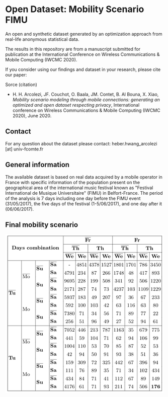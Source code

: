 # Open Dataset: Mobility Scenario FIMU


An open and synthetic dataset generated by an optimization approach from real-life anonymous statistical data.

The results in this repository are from a manuscript submitted for publication at the International Conference on Wireless Communications & Mobile Computing (IWCMC 2020).

If you consider using our findings and dataset in your research, please cite our paper:

Sorce (citation)
- H. H. Arcolezi, JF. Couchot, O. Baala, JM. Contet, B. Al Bouna, X. Xiao, *Mobility scenario modeling through mobile connections: generating an optimized and open dataset respecting privacy*, International conference on Wireless Communications & Mobile Computing (IWCMC 2020), June 2020.

## Contact

For any question about the dataset please contact: heber.hwang_arcolezi [at] univ-fcomte.fr

## General information
The available dataset is based on real data acquired by a mobile operator in France with specific information of the population present on the geographical area of the international music festival known as "Festival International de Musique Universitaire" (FIMU) in Belfort-France. The period of the analysis is 7 days including one day before the FIMU event (31/05/2017), the five days of the festival (1-5/06/2017), and one day after it (06/06/2017). 

## Final mobility scenario
![Final optimized mobility scenario](/Data/Global_MS.png)


